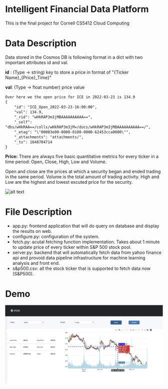 # Intelligent Financial Data Platform

This is the final project for Cornell CS5412 Cloud Computing

# Data Description
Data stored in the Cosmos DB is following format in a dict with two important attributes id and val.

**id** : (Type -> string) key to store a price in format of "{Ticker Name}\_{Price}\_Time}" 

**val**: (Type -> float number) price value

```
Over here we the open price for ICE in 2022-03-23 is 134.9
{
    "id": "ICE_Open_2022-03-23-16:00:00", 
    "val": 134.9,
    "_rid": "wHkRAP3m3jMBAAAAAAAAAA==",
    "_self": "dbs/wHkRAA==/colls/wHkRAP3m3jM=/docs/wHkRAP3m3jMBAAAAAAAAAA==/",
    "_etag": "\"00003e00-0000-0100-0000-62453cca0000\"",
    "_attachments": "attachments/",
    "_ts": 1648704714
}
```

**Price:** There  are always five basic quantitative metrics for every ticker in a time period: Open, Close, High, Low and Volume.

Open and close are the prices at which a security began and ended trading in the same period. Volume is the total amount of trading activity. High and Low are the highest and lowest excuted price for the security.

![alt text](https://analyzingalpha.com/wp-content/uploads/2022/04/open-high-low-close-candlestick-chart.jpg)





# File Description
* app.py: frontend application that will do query on database and display the results on web.
* configure.py: configuration of the system.
* fetch.py: acutal fetching function implementation. Takes about 1 minute to update price of every ticker within S&P 500 stock pool.
* server.py: backend that will automatically fetch data from yahoo finance api and provoid data pipeline infrastructure for machine learning analysis and front end.
* s&p500.csv: all the stock ticker that is supported to fetch data now (S&P500). 

# Demo

![](demo.png)

